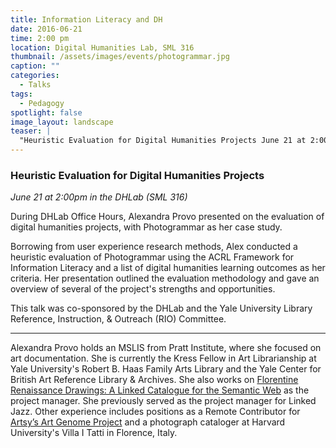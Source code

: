 ```yaml
---
title: Information Literacy and DH
date: 2016-06-21
time: 2:00 pm 
location: Digital Humanities Lab, SML 316
thumbnail: /assets/images/events/photogrammar.jpg
caption: ""
categories: 
  - Talks
tags:
  - Pedagogy
spotlight: false 
image_layout: landscape
teaser: |
  "Heuristic Evaluation for Digital Humanities Projects June 21 at 2:00pm in the DHLab (SML 316) During DHLab Office Hours, Alexandra Provo presented on the evaluation of digital humanities projects,..."
---
```


### Heuristic Evaluation for Digital Humanities Projects
*June 21 at 2:00pm in the DHLab (SML 316)*
   
During DHLab Office Hours, Alexandra Provo presented on the evaluation of digital humanities projects, with Photogrammar as her case study.
         
Borrowing from user experience research methods, Alex conducted a heuristic evaluation of Photogrammar using the ACRL Framework for Information Literacy and a list of digital humanities learning outcomes as her criteria. Her presentation outlined the evaluation methodology and gave an overview of several of the project's strengths and opportunities.

This talk was co-sponsored by the DHLab and the Yale University Library Reference, Instruction, &amp; Outreach (RIO) Committee.
        
---
        
Alexandra Provo holds an MSLIS from Pratt Institute, where she focused on art documentation. She is currently the Kress Fellow in Art Librarianship at Yale University's Robert B. Haas Family Arts Library and the Yale Center for British Art Reference Library &amp; Archives. She also works on [Florentine Renaissance Drawings: A Linked Catalogue for the Semantic Web](http://itatti.harvard.edu/news/kress-foundation-gives-major-grant-%E2%80%9Cflorentine-renaissance-drawings%E2%80%9D-digital-project) as the project manager. She previously served as the project manager for Linked Jazz. Other experience includes positions as a Remote Contributor for [Artsy’s Art Genome Project](https://www.artsy.net/categories) and a photograph cataloger at Harvard University's Villa I Tatti in Florence, Italy.